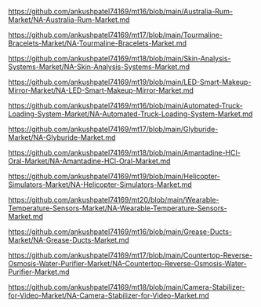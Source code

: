 <p><a href="https://github.com/ankushpatel74169/mt16/blob/main/Australia-Rum-Market/NA-Australia-Rum-Market.md">https://github.com/ankushpatel74169/mt16/blob/main/Australia-Rum-Market/NA-Australia-Rum-Market.md</a></p><p><a href="https://github.com/ankushpatel74169/mt17/blob/main/Tourmaline-Bracelets-Market/NA-Tourmaline-Bracelets-Market.md">https://github.com/ankushpatel74169/mt17/blob/main/Tourmaline-Bracelets-Market/NA-Tourmaline-Bracelets-Market.md</a></p><p><a href="https://github.com/ankushpatel74169/mt18/blob/main/Skin-Analysis-Systems-Market/NA-Skin-Analysis-Systems-Market.md">https://github.com/ankushpatel74169/mt18/blob/main/Skin-Analysis-Systems-Market/NA-Skin-Analysis-Systems-Market.md</a></p><p><a href="https://github.com/ankushpatel74169/mt19/blob/main/LED-Smart-Makeup-Mirror-Market/NA-LED-Smart-Makeup-Mirror-Market.md">https://github.com/ankushpatel74169/mt19/blob/main/LED-Smart-Makeup-Mirror-Market/NA-LED-Smart-Makeup-Mirror-Market.md</a></p><p><a href="https://github.com/ankushpatel74169/mt16/blob/main/Automated-Truck-Loading-System-Market/NA-Automated-Truck-Loading-System-Market.md">https://github.com/ankushpatel74169/mt16/blob/main/Automated-Truck-Loading-System-Market/NA-Automated-Truck-Loading-System-Market.md</a></p><p><a href="https://github.com/ankushpatel74169/mt17/blob/main/Glyburide-Market/NA-Glyburide-Market.md">https://github.com/ankushpatel74169/mt17/blob/main/Glyburide-Market/NA-Glyburide-Market.md</a></p><p><a href="https://github.com/ankushpatel74169/mt18/blob/main/Amantadine-HCl-Oral-Market/NA-Amantadine-HCl-Oral-Market.md">https://github.com/ankushpatel74169/mt18/blob/main/Amantadine-HCl-Oral-Market/NA-Amantadine-HCl-Oral-Market.md</a></p><p><a href="https://github.com/ankushpatel74169/mt19/blob/main/Helicopter-Simulators-Market/NA-Helicopter-Simulators-Market.md">https://github.com/ankushpatel74169/mt19/blob/main/Helicopter-Simulators-Market/NA-Helicopter-Simulators-Market.md</a></p><p><a href="https://github.com/ankushpatel74169/mt20/blob/main/Wearable-Temperature-Sensors-Market/NA-Wearable-Temperature-Sensors-Market.md">https://github.com/ankushpatel74169/mt20/blob/main/Wearable-Temperature-Sensors-Market/NA-Wearable-Temperature-Sensors-Market.md</a></p><p><a href="https://github.com/ankushpatel74169/mt16/blob/main/Grease-Ducts-Market/NA-Grease-Ducts-Market.md">https://github.com/ankushpatel74169/mt16/blob/main/Grease-Ducts-Market/NA-Grease-Ducts-Market.md</a></p><p><a href="https://github.com/ankushpatel74169/mt17/blob/main/Countertop-Reverse-Osmosis-Water-Purifier-Market/NA-Countertop-Reverse-Osmosis-Water-Purifier-Market.md">https://github.com/ankushpatel74169/mt17/blob/main/Countertop-Reverse-Osmosis-Water-Purifier-Market/NA-Countertop-Reverse-Osmosis-Water-Purifier-Market.md</a></p><p><a href="https://github.com/ankushpatel74169/mt18/blob/main/Camera-Stabilizer-for-Video-Market/NA-Camera-Stabilizer-for-Video-Market.md">https://github.com/ankushpatel74169/mt18/blob/main/Camera-Stabilizer-for-Video-Market/NA-Camera-Stabilizer-for-Video-Market.md</a></p>
